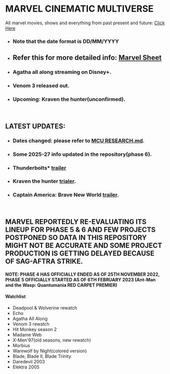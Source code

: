 # MARVEL CINEMATIC MULTIVERSE

All marvel movies, shows and everything from past present and future: [Click Here](https://github.com/gunjan1909/marvel/blob/main/MCU%20RESEARCH.md)

- ### Note that the date format is DD/MM/YYYY

- ## Refer this for more detailed info: [Marvel Sheet](https://docs.google.com/spreadsheets/d/1Xfe--9Wshbb3ru0JplA2PnEwN7mVawazKmhWJjr_wKs/edit#gid=0)

- ### Agatha all along streaming on Disney+.
- ### Venom 3 released out.
- ### Upcoming: Kraven the hunter(unconfirmed).
<br/>

## LATEST UPDATES:

- ### Dates changed: please refer to [MCU RESEARCH.md](./MCU%20RESEARCH.md).
- ### Some 2025-27 info updated in the repository(phase 6).
- ### Thunderbolts\* [trailer](https://www.youtube.com/watch?v=v-94Snw-H4o)
- ### Kraven the hunter [trialer](https://youtu.be/hR1-ihzff3I?feature=shared).
- ### Captain America: Brave New World [trailer](https://youtu.be/O_A8HdCDaWM?feature=shared).

<br/>

## MARVEL REPORTEDLY RE-EVALUATING ITS LINEUP FOR PHASE 5 & 6 AND FEW PROJECTS POSTPONED SO DATA IN THIS REPOSITORY MIGHT NOT BE ACCURATE AND SOME PROJECT PRODUCTION IS GETTING DELAYED BECAUSE OF SAG-AFTRA STRIKE.

#### NOTE: PHASE 4 HAS OFFICIALLY ENDED AS OF 25TH NOVEMBER 2022, PHASE 5 OFFICIALLY STARTED AS OF 6TH FEBRUARY 2023 (Ant-Man and the Wasp: Quantumania RED CARPET PREMIER)

#### Watchlist

- Deadpool & Wolverine rewatch
- Echo
- Agatha All Along
- Venom 3 rewatch
- Hit Monkey season 2
- Madame Web
- X-Men'97(old seasons, new rewatch)
- Morbius
- Warewolf by Night(colored version)
- Blade, Blade II, Blade Trinity
- Daredevil 2003
- Elektra 2005
